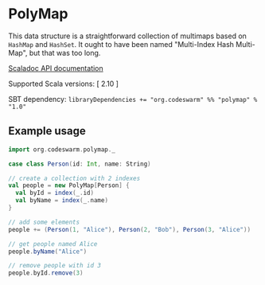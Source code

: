 PolyMap
=======

This data structure is a straightforward collection of multimaps based on `HashMap` and `HashSet`.
It ought to have been named "Multi-Index Hash Multi-Map", but that was too long.

[Scaladoc API documentation](http://codeswarm.github.com/polymap/api/1.0/index.html#org.codeswarm.polymap.package)

Supported Scala versions: [ 2.10 ]

SBT dependency:
```libraryDependencies += "org.codeswarm" %% "polymap" % "1.0"```

Example usage
-------------

```scala
import org.codeswarm.polymap._

case class Person(id: Int, name: String)

// create a collection with 2 indexes
val people = new PolyMap[Person] {
  val byId = index(_.id)
  val byName = index(_.name)
}

// add some elements
people += (Person(1, "Alice"), Person(2, "Bob"), Person(3, "Alice"))

// get people named Alice
people.byName("Alice")

// remove people with id 3
people.byId.remove(3)
```
